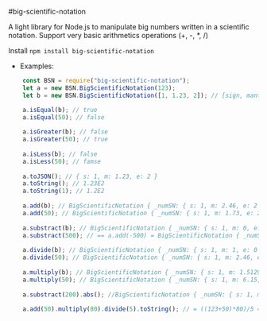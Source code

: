#big-scientific-notation

A light library for Node.js to manipulate big numbers written in a scientific notation.
Support very basic arithmetics operations (+, -, *, /)

Install
`npm install big-scientific-notation`

- Examples:
```js
    const BSN = require("big-scientific-notation");
    let a = new BSN.BigScientificNotation(123);
    let b = new BSN.BigScientificNotation([1, 1.23, 2]); // [sign, mantissa, exponent] -> 1 * 1.23 * 10^2 = 123

    a.isEqual(b); // true
    a.isEqual(50); // false
    
    a.isGreater(b); // false
    a.isGreater(50); // true
    
    a.isLess(b); // false
    a.isLess(50); // famse
    
    a.toJSON(); // { s: 1, m: 1.23, e: 2 }
    a.toString(); // 1.23E2
    a.toString(1); // 1.2E2
    
    a.add(b); // BigScientificNotation { _numSN: { s: 1, m: 2.46, e: 2 } }
    a.add(50); // BigScientificNotation { _numSN: { s: 1, m: 1.73, e: 2 } }
    
    a.substract(b); // BigScientificNotation { _numSN: { s: 1, m: 0, e: 0 } }
    a.substract(500); // == a.add(-500) = BigScientificNotation { _numSN: { s: -1, m: 3.77, e: 2 } }
    
    a.divide(b); // BigScientificNotation { _numSN: { s: 1, m: 1, e: 0 } }
    a.divide(50); // BigScientificNotation { _numSN: { s: 1, m: 2.46, e: 0 } }
    
    a.multiply(b); // BigScientificNotation { _numSN: { s: 1, m: 1.5129, e: 4 } }
    a.multiply(50); // BigScientificNotation { _numSN: { s: 1, m: 6.15, e: 3 } }
    
    a.substract(200).abs(); //BigScientificNotation { _numSN: { s: 1, m: 7.7, e: 1 } }
    
    a.add(50).multiply(80).divide(5).toString(); // = ((123+50)*80)/5 => 2.768E3
```